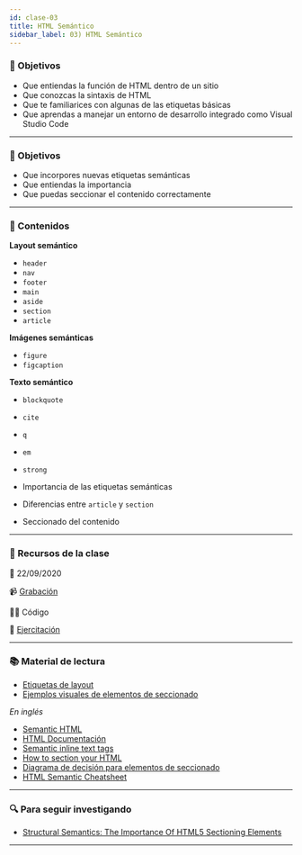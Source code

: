 ```yaml
---
id: clase-03
title: HTML Semántico
sidebar_label: 03) HTML Semántico
---
```


### 🏁 Objetivos

- Que entiendas la función de HTML dentro de un sitio
- Que conozcas la sintaxis de HTML
- Que te familiarices con algunas de las etiquetas básicas
- Que aprendas a manejar un entorno de desarrollo integrado como Visual Studio Code

---

### 🏁 Objetivos

- Que incorpores nuevas etiquetas semánticas
- Que entiendas la importancia
- Que puedas seccionar el contenido correctamente

---

### 📝 Contenidos

**Layout semántico**

- `header`
- `nav`
- `footer`
- `main`
- `aside`
- `section`
- `article`

**Imágenes semánticas**

- `figure`
- `figcaption`

**Texto semántico**

- `blockquote`
- `cite`
- `q`
- `em`
- `strong`

- Importancia de las etiquetas semánticas
- Diferencias entre `article` y `section`
- Seccionado del contenido

---

### 🚀 Recursos de la clase

📆 22/09/2020

📹 [Grabación](https://us02web.zoom.us/rec/share/AAJfVMrjbyxd9tNjMJK0Id42vfkk7pJ_RAe9r-TxuZ8qk-ZI9sc41uG4mSID-4o8.eX5Qe0_UzGbmp7qB)

👩‍💻 Código

💪 [Ejercitación](https://github.com/Ada-IT/ejercicios-frontend/blob/master/modulo-1/ejercicios/08-html-semantico.md)

---

### 📚 Material de lectura

- [Etiquetas de layout](https://frontend.adaitw.org/docs/html-css/hc06)
- [Ejemplos visuales de elementos de seccionado](https://www.mclibre.org/consultar/htmlcss/html/html-secciones.html)

_En inglés_

- [Semantic HTML](https://www.internetingishard.com/html-and-css/semantic-html/)
- [HTML Documentación](https://html.spec.whatwg.org/multipage/sections.html#sections)
- [Semantic inline text tags](https://developer.mozilla.org/en-US/docs/Web/HTML/Element#Inline_text_semantics)
- [How to section your HTML](https://css-tricks.com/how-to-section-your-html/)
- [Diagrama de decisión para elementos de seccionado](http://html5doctor.com/downloads/h5d-sectioning-flowchart.png)
- [HTML Semantic Cheatsheet](https://learn-the-web.algonquindesign.ca/topics/html-semantics-cheat-sheet/)

---

### 🔍 Para seguir investigando

- [Structural Semantics: The Importance Of HTML5 Sectioning Elements](https://www.smashingmagazine.com/2013/01/the-importance-of-sections/)

---

